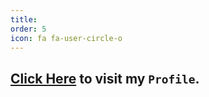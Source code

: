 ```yaml
---
title: 
order: 5
icon: fa fa-user-circle-o
---
```


## [Click Here](https://pulkittalwar2611.github.io/profile) to visit my `Profile`.
